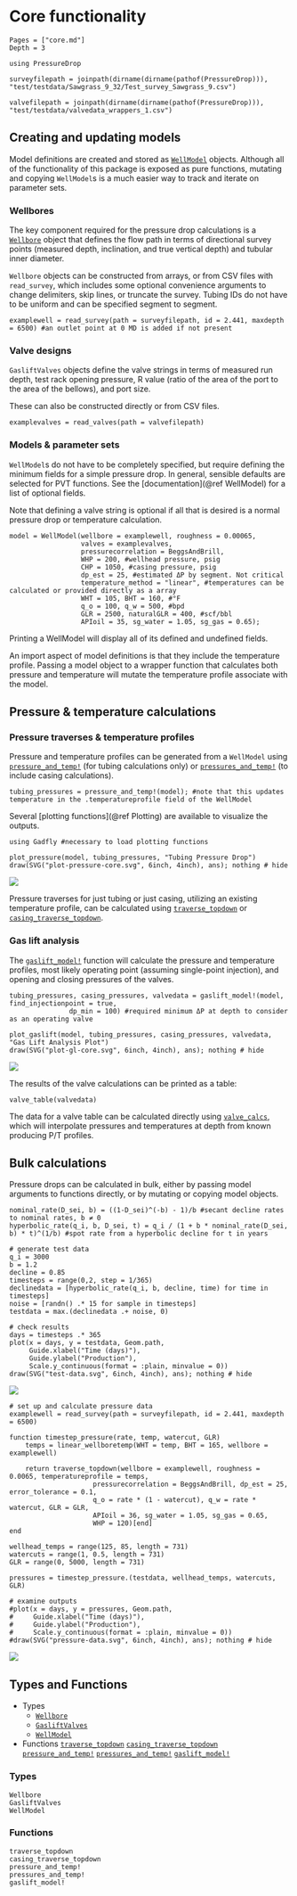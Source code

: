 # Core functionality

```@contents
Pages = ["core.md"]
Depth = 3
```

```@setup core
using PressureDrop

surveyfilepath = joinpath(dirname(dirname(pathof(PressureDrop))), "test/testdata/Sawgrass_9_32/Test_survey_Sawgrass_9.csv")

valvefilepath = joinpath(dirname(dirname(pathof(PressureDrop))), "test/testdata/valvedata_wrappers_1.csv")
```

## Creating and updating models

Model definitions are created and stored as [`WellModel`](@ref) objects. Although all of the functionality of this package is exposed as pure functions, mutating and copying `WellModel`s is a much easier way to track and iterate on parameter sets.

### Wellbores

The key component required for the pressure drop calculations is a [`Wellbore`](@ref) object that defines the flow path in terms of directional survey points (measured depth, inclination, and true vertical depth) and tubular inner diameter.

`Wellbore` objects can be constructed from arrays, or from CSV files with `read_survey`, which includes some optional convenience arguments to change delimiters, skip lines, or truncate the survey. Tubing IDs do not have to be uniform and can be specified segment to segment.

```@example core
examplewell = read_survey(path = surveyfilepath, id = 2.441, maxdepth = 6500) #an outlet point at 0 MD is added if not present
```

### Valve designs

`GasliftValves` objects define the valve strings in terms of measured run depth, test rack opening pressure, R value (ratio of the area of the port to the area of the bellows), and port size.

These can also be constructed directly or from CSV files.

```@example core
examplevalves = read_valves(path = valvefilepath)
```

### Models & parameter sets

`WellModel`s do not have to be completely specified, but require defining the minimum fields for a simple pressure drop. In general, sensible defaults are selected for PVT functions. See the [documentation](@ref WellModel) for a list of optional fields.

Note that defining a valve string is optional if all that is desired is a normal pressure drop or temperature calculation.

```@example core
model = WellModel(wellbore = examplewell, roughness = 0.00065,
                  valves = examplevalves,
                  pressurecorrelation = BeggsAndBrill,
                  WHP = 200, #wellhead pressure, psig
                  CHP = 1050, #casing pressure, psig
                  dp_est = 25, #estimated ΔP by segment. Not critical
                  temperature_method = "linear", #temperatures can be calculated or provided directly as a array
                  WHT = 105, BHT = 160, #°F
                  q_o = 100, q_w = 500, #bpd
                  GLR = 2500, naturalGLR = 400, #scf/bbl
                  APIoil = 35, sg_water = 1.05, sg_gas = 0.65);
```
Printing a WellModel will display all of its defined and undefined fields.

An import aspect of model definitions is that they include the temperature profile. Passing a model object to a wrapper function that calculates both pressure and temperature will mutate the temperature profile associate with the model.

## Pressure & temperature calculations

### Pressure traverses & temperature profiles

Pressure and temperature profiles can be generated from a `WellModel` using [`pressure_and_temp!`](@ref) (for tubing calculations only) or [`pressures_and_temp!`](@ref) (to include casing calculations).

```@example core
tubing_pressures = pressure_and_temp!(model); #note that this updates temperature in the .temperatureprofile field of the WellModel
```

Several [plotting functions](@ref Plotting) are available to visualize the outputs.

```@example core
using Gadfly #necessary to load plotting functions

plot_pressure(model, tubing_pressures, "Tubing Pressure Drop")
draw(SVG("plot-pressure-core.svg", 6inch, 4inch), ans); nothing # hide
```

![](plot-pressure-core.svg)

Pressure traverses for just tubing or just casing, utilizing an existing temperature profile, can be calculated using [`traverse_topdown`](@ref) or [`casing_traverse_topdown`](@ref).

### Gas lift analysis

The [`gaslift_model!`](@ref) function will calculate the pressure and temperature profiles, most likely operating point (assuming single-point injection), and opening and closing pressures of the valves.

```@example core
tubing_pressures, casing_pressures, valvedata = gaslift_model!(model, find_injectionpoint = true,
               dp_min = 100) #required minimum ΔP at depth to consider as an operating valve

plot_gaslift(model, tubing_pressures, casing_pressures, valvedata, "Gas Lift Analysis Plot")
draw(SVG("plot-gl-core.svg", 6inch, 4inch), ans); nothing # hide
```

![](plot-gl-core.svg)

The results of the valve calculations can be printed as a table:

```@example core
valve_table(valvedata)
```

The data for a valve table can be calculated directly using [`valve_calcs`](@ref), which will interpolate pressures and temperatures at depth from known producing P/T profiles.

## Bulk calculations

Pressure drops can be calculated in bulk, either by passing model arguments to functions directly, or by mutating or copying model objects.

```@example core
nominal_rate(D_sei, b) = ((1-D_sei)^(-b) - 1)/b #secant decline rates to nominal rates, b ≠ 0
hyperbolic_rate(q_i, b, D_sei, t) = q_i / (1 + b * nominal_rate(D_sei, b) * t)^(1/b) #spot rate from a hyperbolic decline for t in years

# generate test data
q_i = 3000
b = 1.2
decline = 0.85
timesteps = range(0,2, step = 1/365)
declinedata = [hyperbolic_rate(q_i, b, decline, time) for time in timesteps]
noise = [randn() .* 15 for sample in timesteps]
testdata = max.(declinedata .+ noise, 0)

# check results
days = timesteps .* 365
plot(x = days, y = testdata, Geom.path,
     Guide.xlabel("Time (days)"),
     Guide.ylabel("Production"),
     Scale.y_continuous(format = :plain, minvalue = 0))
draw(SVG("test-data.svg", 6inch, 4inch), ans); nothing # hide
```

![](test-data.svg)

```@example core
# set up and calculate pressure data
examplewell = read_survey(path = surveyfilepath, id = 2.441, maxdepth = 6500)

function timestep_pressure(rate, temp, watercut, GLR)
    temps = linear_wellboretemp(WHT = temp, BHT = 165, wellbore = examplewell)
    
    return traverse_topdown(wellbore = examplewell, roughness = 0.0065, temperatureprofile = temps,
                     pressurecorrelation = BeggsAndBrill, dp_est = 25, error_tolerance = 0.1,
                     q_o = rate * (1 - watercut), q_w = rate * watercut, GLR = GLR,
                     APIoil = 36, sg_water = 1.05, sg_gas = 0.65,
                     WHP = 120)[end]
end

wellhead_temps = range(125, 85, length = 731)
watercuts = range(1, 0.5, length = 731)
GLR = range(0, 5000, length = 731)

pressures = timestep_pressure.(testdata, wellhead_temps, watercuts, GLR)

# examine outputs
#plot(x = days, y = pressures, Geom.path,
#     Guide.xlabel("Time (days)"),
#     Guide.ylabel("Production"),
#     Scale.y_continuous(format = :plain, minvalue = 0))
#draw(SVG("pressure-data.svg", 6inch, 4inch), ans); nothing # hide
```

![](pressure-data.svg)

## Types and Functions

- Types
    - [`Wellbore`](@ref)
    - [`GasliftValves`](@ref)
    - [`WellModel`](@ref)
- Functions
    [`traverse_topdown`](@ref)
    [`casing_traverse_topdown`](@ref)
    [`pressure_and_temp!`](@ref)
    [`pressures_and_temp!`](@ref)
    [`gaslift_model!`](@ref)

### Types

```@docs
Wellbore
GasliftValves
WellModel
```

### Functions

```@docs
traverse_topdown
casing_traverse_topdown
pressure_and_temp!
pressures_and_temp!
gaslift_model!
```
